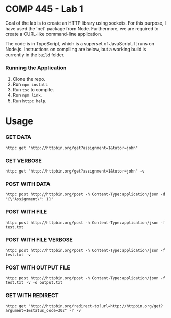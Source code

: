 # COMP 445 - Lab 1

Goal of the lab is to create an HTTP library using sockets. For this purpose, I have used the 'net' package from Node. Furthermore, we are required to create a CURL-like command-line application.


The code is in TypeScript, which is a superset of JavaScript. It runs on Node.js. Instructions on compiling are below, but a working build is currently in the `build` folder.

### Running the Application

1. Clone the repo.
2. Run `npm install`.
5. Run `tsc` to compile.
4. Run `npm link`.
5. Run `httpc help`.

# Usage

### GET DATA
`httpc get "http://httpbin.org/get?assignment=1&tutor=john"`

### GET VERBOSE
`httpc get "http://httpbin.org/get?assignment=1&tutor=john" -v`

### POST WITH DATA
`httpc post http://httpbin.org/post -h Content-Type:application/json -d "{\"Assignment\": 1}"`

### POST WITH FILE
`httpc post http://httpbin.org/post -h Content-Type:application/json -f test.txt`

### POST WITH FILE VERBOSE
`httpc post http://httpbin.org/post -h Content-Type:application/json -f test.txt -v`

### POST WITH OUTPUT FILE
`httpc post http://httpbin.org/post -h Content-Type:application/json -f test.txt -v -o output.txt`

### GET WITH REDIRECT
`httpc get "http://httpbin.org/redirect-to?url=http://httpbin.org/get?argument=1&status_code=302" -r -v`
